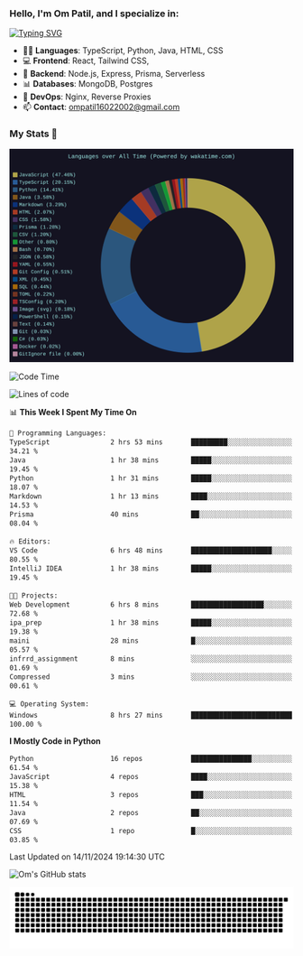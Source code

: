 <h3>Hello, I'm Om Patil, and I specialize in:</h3>

[![Typing SVG](https://readme-typing-svg.demolab.com?font=Fira+Code&pause=1000&color=00F7F6&width=435&lines=Full+Stack+Developer;Node.js+Backend+Developer;React+Frontend+Developer)](https://git.io/typing-svg)

<ul>
  <li>👨‍💻 <strong>Languages</strong>: TypeScript, Python, Java, HTML, CSS</li>
  <li>💻 <strong>Frontend</strong>: React, Tailwind CSS,  </li>
  <li>🦄 <strong>Backend</strong>: Node.js, Express, Prisma, Serverless </li>
  <li>📊 <strong>Databases</strong>: MongoDB, Postgres</li>
  <li>🚀 <strong>DevOps</strong>: Nginx, Reverse Proxies</li>
  <li>📫 <strong>Contact</strong>: <a href="mailto:ompatil16022002@gmail.com">ompatil16022002@gmail.com</a></li>
</ul>


<h3>My Stats 💯</h3>

<img src="wakatime-stats.svg" alt="Wakatime Stats" width="600"/>

<!--  [![Top Langs](https://github-readme-stats.vercel.app/api/top-langs/?username=9OmP&layout=compact&theme=radical)](https://github.com/anuraghazra/github-readme-stats) -->

<!--START_SECTION:waka-->
![Code Time](http://img.shields.io/badge/Code%20Time-100%20hrs%2012%20mins-blue)

![Lines of code](https://img.shields.io/badge/From%20Hello%20World%20I%27ve%20Written-1.5%20million%20lines%20of%20code-blue)

📊 **This Week I Spent My Time On** 

```text
💬 Programming Languages: 
TypeScript               2 hrs 53 mins       █████████░░░░░░░░░░░░░░░░   34.21 % 
Java                     1 hr 38 mins        █████░░░░░░░░░░░░░░░░░░░░   19.45 % 
Python                   1 hr 31 mins        █████░░░░░░░░░░░░░░░░░░░░   18.07 % 
Markdown                 1 hr 13 mins        ████░░░░░░░░░░░░░░░░░░░░░   14.53 % 
Prisma                   40 mins             ██░░░░░░░░░░░░░░░░░░░░░░░   08.04 % 

🔥 Editors: 
VS Code                  6 hrs 48 mins       ████████████████████░░░░░   80.55 % 
IntelliJ IDEA            1 hr 38 mins        █████░░░░░░░░░░░░░░░░░░░░   19.45 % 

🐱‍💻 Projects: 
Web Development          6 hrs 8 mins        ██████████████████░░░░░░░   72.68 % 
ipa_prep                 1 hr 38 mins        █████░░░░░░░░░░░░░░░░░░░░   19.38 % 
maini                    28 mins             █░░░░░░░░░░░░░░░░░░░░░░░░   05.57 % 
infrrd_assignment        8 mins              ░░░░░░░░░░░░░░░░░░░░░░░░░   01.69 % 
Compressed               3 mins              ░░░░░░░░░░░░░░░░░░░░░░░░░   00.61 % 

💻 Operating System: 
Windows                  8 hrs 27 mins       █████████████████████████   100.00 % 
```

**I Mostly Code in Python** 

```text
Python                   16 repos            ███████████████░░░░░░░░░░   61.54 % 
JavaScript               4 repos             ████░░░░░░░░░░░░░░░░░░░░░   15.38 % 
HTML                     3 repos             ███░░░░░░░░░░░░░░░░░░░░░░   11.54 % 
Java                     2 repos             ██░░░░░░░░░░░░░░░░░░░░░░░   07.69 % 
CSS                      1 repo              █░░░░░░░░░░░░░░░░░░░░░░░░   03.85 % 
```




 Last Updated on 14/11/2024 19:14:30 UTC
<!--END_SECTION:waka-->

![Om's GitHub stats](https://github-readme-stats.vercel.app/api?username=9OmP&show_icons=true&theme=radical)

![snake gif](https://github.com/9OmP/9OmP/blob/output/github-contribution-grid-snake-dark.svg)



